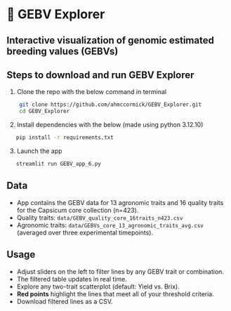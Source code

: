 # 🧬 GEBV Explorer
## Interactive visualization of genomic estimated breeding values (GEBVs)



## Steps to download and run GEBV Explorer
1) Clone the repo with the below command in terminal
```bash
    git clone https://github.com/ahmccormick/GEBV_Explorer.git
    cd GEBV_Explorer
```

2) Install dependencies with the below (made using python 3.12.10)
```bash
   pip install -r requirements.txt
```
3) Launch the app
```bash
   streamlit run GEBV_app_6.py
```



## Data

- App contains the GEBV data for 13 agronomic traits and 16 quality traits for the Capsicum core collection (n=423).  
- Quality traits: `data/GEBV_quality_core_16traits_n423.csv`  
- Agronomic traits: `data/GEBVs_core_13_agronomic_traits_avg.csv` (averaged over three experimental timepoints). 

## Usage

- Adjust sliders on the left to filter lines by any GEBV trait or combination.  
- The filtered table updates in real time.  
- Explore any two-trait scatterplot (default: Yield vs. Brix).  
- **Red points** highlight the lines that meet all of your threshold criteria.  
- Download filtered lines as a CSV.

